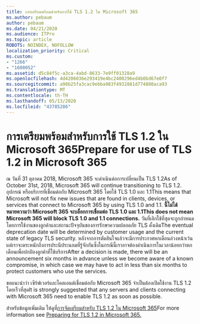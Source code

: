 ```yaml
---
title: การเตรียมพร้อมสําหรับการใช้ TLS 1.2 ใน Microsoft 365
ms.author: pebaum
author: pebaum
ms.date: 04/21/2020
ms.audience: ITPro
ms.topic: article
ROBOTS: NOINDEX, NOFOLLOW
localization_priority: Critical
ms.custom:
- "1266"
- "1600052"
ms.assetid: d5c84f5c-a3ca-4abd-8633-7e9ff01328a9
ms.openlocfilehash: 4d4206036e293419e4bc2400296ed4b0bd67e0f7
ms.sourcegitcommit: a98b25fa3cac9ebba983f4932881d774880aca93
ms.translationtype: MT
ms.contentlocale: th-TH
ms.lasthandoff: 05/13/2020
ms.locfileid: "43785286"
---
```

# <a name="prepare-for-use-of-tls-12-in-microsoft-365"></a><span data-ttu-id="9ee77-102">การเตรียมพร้อมสําหรับการใช้ TLS 1.2 ใน Microsoft 365</span><span class="sxs-lookup"><span data-stu-id="9ee77-102">Prepare for use of TLS 1.2 in Microsoft 365</span></span>

<span data-ttu-id="9ee77-103">ณ วันที่ 31 ตุลาคม 2018, Microsoft 365 จะดําเนินต่อการเปลี่ยนเป็น TLS 1.2</span><span class="sxs-lookup"><span data-stu-id="9ee77-103">As of October 31st, 2018, Microsoft 365 will continue transitioning to TLS 1.2.</span></span> <span data-ttu-id="9ee77-104">อุปกรณ์ หรือบริการที่เชื่อมต่อกับ Microsoft 365 โดยใช้ TLS 1.0 และ 1.1</span><span class="sxs-lookup"><span data-stu-id="9ee77-104">This means that Microsoft will not fix new issues that are found in clients, devices, or services that connect to Microsoft 365 by using TLS 1.0 and 1.1.</span></span> <span data-ttu-id="9ee77-105">**นี้ไม่ได้หมายความว่า Microsoft 365 จะบล็อกการเชื่อมต่อ TLS 1.0 และ 1.1**</span><span class="sxs-lookup"><span data-stu-id="9ee77-105">**This does not mean Microsoft 365 will block TLS 1.0 and 1.1 connections.**</span></span> <span data-ttu-id="9ee77-106">วันที่เลิกใช้ที่สุดจะถูกกําหนดโดยการใช้งานของลูกค้าและสถานะปัจจุบันของการรักษาความปลอดภัย TLS ดั้งเดิม</span><span class="sxs-lookup"><span data-stu-id="9ee77-106">The eventual deprecation date will be determined by customer usage and the current state of legacy TLS security.</span></span> <span data-ttu-id="9ee77-107">หลังจากการตัดสินใจแล้วจะมีการประกาศหกเดือนล่วงหน้าเว้นแต่เราจะตระหนักถึงการประนีประนอมที่รู้จักกันซึ่งในกรณีนี้เราอาจต้องดําเนินการในเวลาน้อยกว่าหกเดือนเพื่อปกป้องลูกค้าที่ใช้บริการ</span><span class="sxs-lookup"><span data-stu-id="9ee77-107">After a decision is made, there will be an announcement six months in advance unless we become aware of a known compromise, in which case we may have to act in less than six months to protect customers who use the services.</span></span>
  
<span data-ttu-id="9ee77-108">ขอแนะนําว่า เซิร์ฟเวอร์และไคลเอนต์เชื่อมต่อกับ Microsoft 365 จําเป็นต้องเปิดใช้งาน TLS 1.2 โดยเร็วที่สุด</span><span class="sxs-lookup"><span data-stu-id="9ee77-108">It is strongly suggested that any servers and clients connecting with Microsoft 365 need to enable TLS 1.2 as soon as possible.</span></span>
  
<span data-ttu-id="9ee77-109">สําหรับข้อมูลเพิ่มเติม ให้ดูที่[การจัดเตรียมสําหรับ TLS 1.2 ใน Microsoft 365](https://support.microsoft.com/help/4057306/preparing-for-tls-1-2-in-office-365)</span><span class="sxs-lookup"><span data-stu-id="9ee77-109">For more information see [Preparing for TLS 1.2 in Microsoft 365.](https://support.microsoft.com/help/4057306/preparing-for-tls-1-2-in-office-365)</span></span>
  